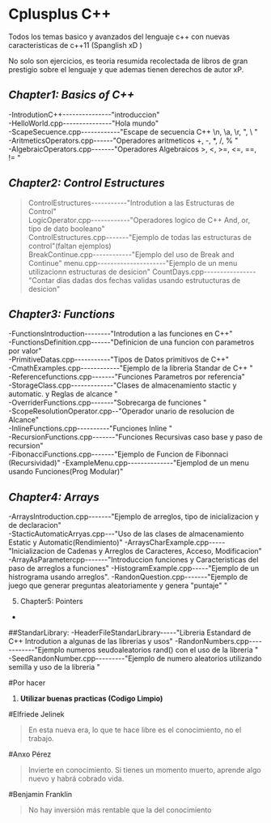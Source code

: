 # Cplusplus C++
Todos los temas basico y avanzados del lenguaje c++ con nuevas caracteristicas de c++11 (Spanglish xD )

No solo son ejercicios, es teoria resumida recolectada de libros de gran prestigio sobre el lenguaje y que ademas
tienen derechos de autor xP. 

## *Chapter1: Basics of C++*
-IntrodutionC++---------------"introduccion"                                                                                           
-HelloWorld.cpp---------------"Hola mundo"                                                                                             
-ScapeSecuence.cpp------------"Escape de secuencia C++ \n, \a, \r, \", \ "                                                             
-AritmeticsOperators.cpp------"Operadores aritmeticos +, -, *, /, % "                                                                  
-AlgebraicOperators.cpp-------"Operadores Algebraicos >, <, >=, <=, ==, != "                                                           

## *Chapter2: Control Estructures*
>ControlEstructures-----------"Introdution a las Estructuras de Control"                                       
>LogicOperator.cpp------------"Operadores logico de C++ And, or, tipo de dato booleano"                                                
>ControlEstructures.cpp-------"Ejemplo de todas las estructuras de control"(faltan ejemplos)                                           
>BreakContinue.cpp------------"Ejemplo del uso de Break and Continue"
>menu.cpp---------------------"Ejemplo de un menu utilizacionn estructuras de desicion"
>CountDays.cpp----------------"Contar dias dadas dos fechas validas usando estrutucturas de desicion"                                                                  

## *Chapter3: Functions*
-FunctionsIntroduction--------"Introdution a las funciones en C++"                                                                     
-FunctionsDefinition.cpp------"Definicion de una funcion con parametros por valor"                                                     
-PrimitiveDatas.cpp-----------"Tipos de Datos primitivos de C++"                                                                       
-CmathExamples.cpp------------"Ejemplo de la libreria Standar de C++ <cmath> "                                                         
-Referencefunctions.cpp-------"Funciones Parametros por referencia"                                                                    
-StorageClass.cpp-------------"Clases de almacenamiento stactic y automatic. y Reglas de alcance "                                     
-OverriderFunctions.cpp-------"Sobrecarga de funciones "                                                                               
-ScopeResolutionOperator.cpp--"Operador unario de resolucion de Alcance"                                                               
-InlineFunctions.cpp----------"Funciones Inline "                                                                                      
-RecursionFunctions.cpp-------"Funciones Recursivas caso base y paso de recursion"                                                     
-FibonacciFunctions.cpp-------"Ejemplo de Funcion de Fibonnaci (Recursividad)"
-ExampleMenu.cpp--------------"Ejemplod de un menu usando Funciones(Prog Modular)"                                                         
## *Chapter4: Arrays*
-ArraysIntroduction.cpp-------"Ejemplo de arreglos, tipo de inicializacion y de declaracion"                                           
-StacticAutomaticArryas.cpp---"Uso de las clases de almacenamiento Estatic y Automatic(Rendimiento)"
-ArraysCharExample.cpp-----"Inicializacion de Cadenas y Arreglos de Caracteres, Acceso, Modificacion"
-ArrayAsParametercpp-------"Introduccion funciones y Caracteristicas del paso de arreglos a funciones"
-HistogramExample.cpp-----"Ejemplo de un histrograma usando arreglos".
-RandonQuestion.cpp-------"Ejemplo de juego que generar preguntas aleatoriamente y genera "puntaje" "


5. Chapter5: Pointers
-



##StandarLibrary:
-HeaderFileStandarLibrary-----"Libreria Estandard de C++ Introdution a algunas de las librerias y usos"
-RandonNumbers.cpp------------"Ejemplo numeros seudoaleatorios rand() con el uso de la libreria <cstdlib>"
-SeedRandonNumber.cpp---------"Ejemplo de numero aleatorios utilizando semilla y uso de la libreria <ctime> "



#Por hacer
1. **Utilizar buenas practicas (Codigo Limpio)**


#Elfriede Jelinek 
>En esta nueva era, lo que te hace libre es el conocimiento, no el trabajo.


#Anxo Pérez
>Invierte en conocimiento. Si tienes un momento muerto, aprende algo nuevo y habrá cobrado vida.

#Benjamin Franklin
>No hay inversión más rentable que la del conocimiento
